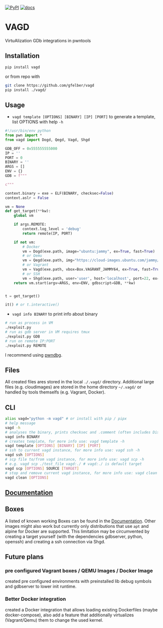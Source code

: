 [![PyPI](https://img.shields.io/pypi/v/vagd?style=flat)](https://pypi.org/project/vagd/) [![docs](https://img.shields.io/badge/docs-passing-success)](https://vagd.gfelber.dev)

# VAGD

VirtuAlization GDb integrations in pwntools

## Installation

```bash
pip install vagd
```
or from repo with
```bash
git clone https://github.com/gfelber/vagd
pip install ./vagd/
```

## Usage

+ `vagd template [OPTIONS] [BINARY] [IP] [PORT]` to generate a template, list OPTIONS with help `-h`

```python
#!/usr/bin/env python
from pwn import *
from vagd import Dogd, Qegd, Vagd, Shgd

GDB_OFF = 0x555555555000
IP = ''
PORT = 0
BINARY = ''
ARGS = []
ENV = {}
GDB = f"""

c"""

context.binary = exe = ELF(BINARY, checksec=False)
context.aslr = False

vm = None
def get_target(**kw):
    global vm

    if args.REMOTE:
        context.log_level = 'debug'
        return remote(IP, PORT)

    if not vm:
        # Docker 
        vm = Dogd(exe.path, image="ubuntu:jammy", ex=True, fast=True)
        # or Qemu
        vm = Qegd(exe.path, img="https://cloud-images.ubuntu.com/jammy/current/jammy-server-cloudimg-amd64.img", ex=True, fast=True)
        # or Vagrant
        vm = Vagd(exe.path, vbox=Box.VAGRANT_JAMMY64, ex=True, fast=True)
        # or SSH
        vm = Shgd(exe.path, user='user', host='localhost', port=22, ex=True, fast=True)
    return vm.start(argv=ARGS, env=ENV, gdbscript=GDB, **kw)


t = get_target()

it() # or t.interactive()


```

+ `vagd info BINARY` to print info about binary

```bash
# run as process in VM
./exploit.py
# run as gdb server in VM requires tmux
./exploit.py GDB
# run on remote IP:PORT
./exploit.py REMOTE
```

I recommend using [pwndbg](https://github.com/pwndbg/pwndbg).

## Files

All created files ares stored in the local `./.vagd/` directory. Additional large files (e.g. cloudimages) are stored in the home directory `~/.vagd/` or handled by tools themselfs (e.g. Vagrant, Docker).

## CLI

```bash
alias vagd="python -m vagd" # or install with pip / pipx
# help message
vagd -h
# analyses the binary, prints checksec and .comment (often includes Distro and Compiler info)
vagd info BINARY
# creates template, for more info use: vagd template -h
vagd template [OPTIONS] [BINARY] [IP] [PORT]
# ssh to current vagd instance, for more info use: vagd ssh -h
vagd ssh [OPTIONS]
# scp file to/from vagd instance, for more info use: vagd scp -h
# e.g. vagd scp ./test_file vagd:./ # vagd:./ is default target
vagd scp [OPTIONS] SOURCE [TARGET]
# stop and remove current vagd instance, for more info use: vagd clean -h
vagd clean [OPTIONS]
```

## [Documentation](https://vagd.gfelber.dev)



## Boxes

A listed of known working Boxes can be found in the [Documentation](http://vagd.gfelber.dev/autoapi/vagd/box/index.html#module-vagd.box).
Other images might also work but currently only distributions that use `apt` and alpine for Docker are supported.
This limitation may be circumvented by creating a target yourself (with the dependencies gdbserver, python, openssh) and creating a ssh connection via Shgd.



## Future plans

### pre configured Vagrant boxes / QEMU Images / Docker Image

created pre configured environments with preinstalled lib debug symbols and gdbserver to lower init runtime.

### Better Docker integration

created a Docker integration that allows loading existing Dockerfiles (maybe docker-compose), also add a feature that additionally virtualizes (Vagrant/Qemu) them to change the used kernel.
